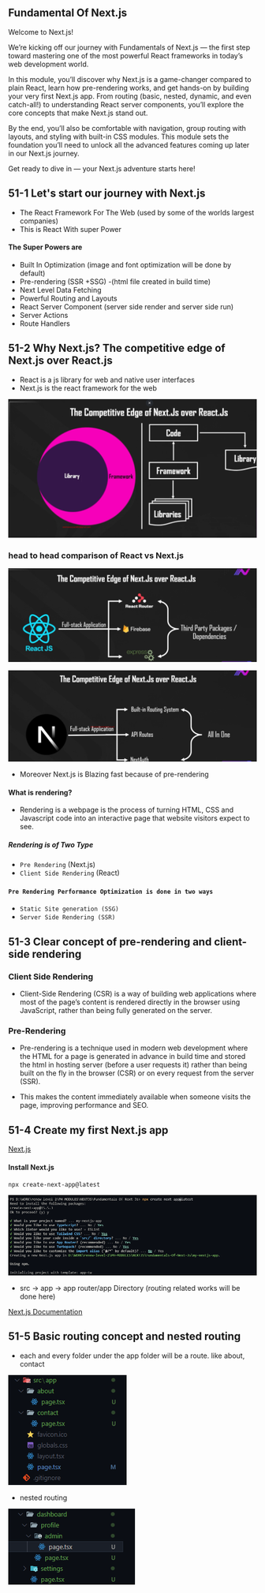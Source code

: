 ## Fundamental Of Next.js 

Welcome to Next.js! 



We’re kicking off our journey with Fundamentals of Next.js — the first step toward mastering one of the most powerful React frameworks in today’s web development world.

In this module, you’ll discover why Next.js is a game-changer compared to plain React, learn how pre-rendering works, and get hands-on by building your very first Next.js app. From routing (basic, nested, dynamic, and even catch-all!) to understanding React server components, you’ll explore the core concepts that make Next.js stand out.



By the end, you’ll also be comfortable with navigation, group routing with layouts, and styling with built-in CSS modules. This module sets the foundation you’ll need to unlock all the advanced features coming up later in our Next.js journey.



Get ready to dive in — your Next.js adventure starts here! 

## 51-1 Let's start our journey with Next.js

- The React Framework For The Web (used by some of the worlds largest companies)
- This is React With super Power 

#### The Super Powers are 
- Built In Optimization (image and font optimization will be done by default)
- Pre-rendering (SSR +SSG) -(html file created in build time)
- Next Level Data Fetching 
- Powerful Routing and Layouts 
- React Server Component (server side render and server side run)
- Server Actions 
- Route Handlers 

## 51-2 Why Next.js? The competitive edge of Next.js over React.js
- React is a js library for web and native user interfaces 
- Next.js is the react framework for the web

![alt text](image.png)

### head to head comparison of React vs Next.js 

![alt text](image-1.png)

![alt text](image-2.png)

- Moreover Next.js is Blazing fast because of pre-rendering 

#### What is rendering?
- Rendering is a webpage is the process of turning HTML, CSS and Javascript code into an interactive page that website visitors expect to see. 

##### Rendering is of Two Type 
- `Pre Rendering` (Next.js)
- `Client Side Rendering` (React)

#### `Pre Rendering Performance Optimization is done in two ways`
- `Static Site generation (SSG)`
- `Server Side Rendering (SSR)`

## 51-3 Clear concept of pre-rendering and client-side rendering

### Client Side Rendering 
- Client-Side Rendering (CSR) is a way of building web applications where most of the page’s content is rendered directly in the browser using JavaScript, rather than being fully generated on the server.

### Pre-Rendering 
- Pre-rendering is a technique used in modern web development where the HTML for a page is generated in advance in build time and stored the html in hosting server (before a user requests it) rather than being built on the fly in the browser (CSR) or on every request from the server (SSR).

-  This makes the content immediately available when someone visits the page, improving performance and SEO.

## 51-4 Create my first Next.js app

[Next.js](https://nextjs.org/)

#### Install Next.js 

```
npx create-next-app@latest
```

![alt text](image-3.png)

- src -> app -> app router/app Directory (routing related works will be done here)

[Next.js Documentation](https://nextjs.org/docs/app/getting-started/installation)

## 51-5 Basic routing concept and nested routing
- each and every folder under the app folder will be a route. like about, contact 

![alt text](image-4.png)

- nested routing 

![alt text](image-5.png)